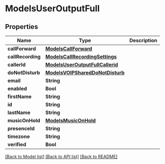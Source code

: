 # ModelsUserOutputFull

## Properties
Name | Type | Description | Notes
------------ | ------------- | ------------- | -------------
**callForward** | [**ModelsCallForward**](ModelsCallForward.md) |  | [optional] 
**callRecording** | [**ModelsCallRecordingSettings**](ModelsCallRecordingSettings.md) |  | [optional] 
**callerId** | [**ModelsUserOutputFullCallerid**](ModelsUserOutputFullCallerid.md) |  | [optional] 
**doNotDisturb** | [**ModelsVOIPSharedDoNotDisturb**](ModelsVOIPSharedDoNotDisturb.md) |  | [optional] 
**email** | **String** |  | [optional] 
**enabled** | **Bool** |  | [optional] 
**firstName** | **String** |  | [optional] 
**id** | **String** |  | [optional] 
**lastName** | **String** |  | [optional] 
**musicOnHold** | [**ModelsMusicOnHold**](ModelsMusicOnHold.md) |  | [optional] 
**presenceId** | **String** |  | [optional] 
**timezone** | **String** |  | [optional] 
**verified** | **Bool** |  | [optional] 

[[Back to Model list]](../README.md#documentation-for-models) [[Back to API list]](../README.md#documentation-for-api-endpoints) [[Back to README]](../README.md)


